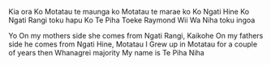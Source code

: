 Kia ora
Ko Motatau te maunga 
ko Motatau te marae
ko 
Ko Ngati Hine Ko Ngati Rangi toku hapu
Ko Te Piha Toeke Raymond Wii Wa Niha toku ingoa 

Yo
On my mothers side she comes from Ngati Rangi, Kaikohe
On my fathers side he comes from Ngati Hine, Motatau
I Grew up in Motatau for a couple of years then Whanagrei majority
My name is Te Piha Niha 
